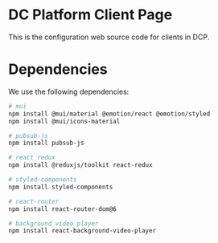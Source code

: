 # DC Platform Client Page

This is the configuration web source code for clients in DCP.

# Dependencies
We use the following dependencies:

```bash
# mui
npm install @mui/material @emotion/react @emotion/styled
npm install @mui/icons-material

# pubsub-js
npm install pubsub-js

# react redux
npm install @reduxjs/toolkit react-redux

# styled-components
npm install styled-components

# react-router
npm install react-router-dom@6

# background video player
npm install react-background-video-player
```